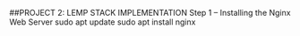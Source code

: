 ##PROJECT 2: LEMP STACK IMPLEMENTATION
Step 1 – Installing the Nginx Web Server
 sudo apt update
 sudo apt install nginx
